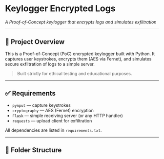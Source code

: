 # Keylogger Encrypted Logs
*A Proof-of-Concept keylogger that encrypts logs and simulates exfiltration*

---

## 📘 Project Overview
This is a Proof-of-Concept (PoC) encrypted keylogger built with Python. It captures user keystrokes, encrypts them (AES via Fernet), and simulates secure exfiltration of logs to a simple server.

> Built strictly for ethical testing and educational purposes.

---

## ✅ Requirements
- `pynput` — capture keystrokes  
- `cryptography` — AES (Fernet) encryption  
- `Flask` — simple receiving server (or any HTTP handler)  
- `requests` — upload client for exfiltration

All dependencies are listed in `requirements.txt`.

---

## 📁 Folder Structure



